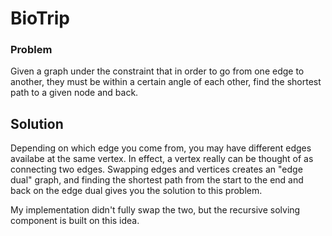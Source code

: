 # BioTrip 

### Problem
Given a graph under the constraint that in order to go from one edge to another, they must be within a certain angle of each other, find the shortest path to a given node and back. 

## Solution
Depending on which edge you come from, you may have different edges availabe at the same vertex. In effect, a vertex really can be thought of as connecting two edges. Swapping edges and vertices creates an "edge dual" graph, and finding the shortest path from the start to the end and back on the edge dual gives you the solution to this problem.

My implementation didn't fully swap the two, but the recursive solving component is built on this idea.